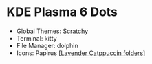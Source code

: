 # KDE Plasma 6 Dots

- Global Themes: [Scratchy](https://store.kde.org/p/1898344/)
- Terminal: kitty
- File Manager: dolphin
- Icons: Papirus [[Lavender Catppuccin folders](https://github.com/catppuccin/papirus-folders)]
